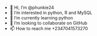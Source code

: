 - 👋 Hi, I’m @phunkie24
- 👀 I’m interested in python, R and MySQL 
- 🌱 I’m currently learning python 
- 💞️ I’m looking to collaborate on GitHub 
- 📫 How to reach me +2347041573270

<!---
phunkie24/phunkie24 is a ✨ special ✨ repository because its `README.md` (this file) appears on your GitHub profile.
You can click the Preview link to take a look at your changes.
--->
